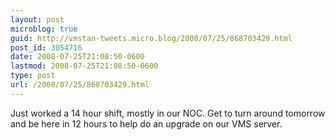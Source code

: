 ```yaml
---
layout: post
microblog: true
guid: http://vmstan-tweets.micro.blog/2008/07/25/868703429.html
post_id: 3054716
date: 2008-07-25T21:08:50-0600
lastmod: 2008-07-25T21:08:50-0600
type: post
url: /2008/07/25/868703429.html
---
```

Just worked a 14 hour shift, mostly in our NOC. Get to turn around tomorrow and be here in 12 hours to help do an upgrade on our VMS server.
